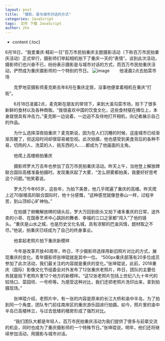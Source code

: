 ```yaml
---
layout: post
title:  "摄影，是与城市对话的方式"
categories: JavaScript
tags:  文件 下载 JavaScript
author: zhx
---
```


* content
{:toc}

6月18日，“我爱重庆·精彩一日”百万市民拍重庆主题摄影活动（下称百万市民拍重庆活动）正式举行，摄影师们举起相机拍下了重庆一天的“表情”。谈到此次活动，摄影师们也兴奋不已，纷纷表示摄影是与城市对话的方式，而百万市民拍重庆活动，俨然成为重庆摄影师的一个特别的节日。
![image](https://github.com/lanhua123/lanhua123.github.io/raw/master/4.jpg)
　　他凌晨2点去拍菜市场

　　克罗地亚摄影师麦克斯去年8月在重庆定居，没事他便拿着相机在重庆“打街”。

　　6月18日凌晨2点，麦克斯在朋友的带领下，来到大溪沟菜市场，拍下了很多新鲜的食材以及各种商贩。“我很喜欢中国的饮食文化，这些食材摆在摊位上，本身就很具有冲击力。”麦克斯一边说着，一边迫不及待地打开相机，向记者展示自己的作品。

　　为什么选择深夜拍重庆？麦克斯说，因为在人们沉睡的时候，这座城市已经渐渐苏醒了，但这段时间却很容易被忽视。此次拍摄，他也感受到美食背后的各种不易，切肉的人、洗菜的人、挑东西的人……都成为了他画面的主角。

　　他爬上高楼俯拍重庆

　　摄影师罗大万去年也参加了百万市民拍重庆活动。昨天上午，当他登上解放碑联合国际高楼准备拍摄时。发现重庆起了大雾，“怎么把雾都拍美，我要好好思考这个问题。”他笑着说。

　　罗大万今年65岁，这些年，为拍下美景，他几乎爬遍了重庆的高楼。昨天爬上近70层楼高的联合国际时，他十分感慨，“这种感觉就像登泰山一样，过程辛苦，到山顶却心旷神怡。”

　　在拍摄了俯瞰解放碑的镜头后，罗大万回到街头又拍下诸多重庆的日常，送外卖的小哥、在国泰艺术中心跳跃的舞者、幸福的三口之家都“闯入”了他的镜头。“重庆是山水之城，也是历史文化名城，具有浓郁的巴渝风情，题材取之不尽。”他说，拍重庆已经成为了自己的终身事业。

　　他拿起老照片拍下重庆新模样

　　今年是改革开放40周年，昨日，不少摄影师选择用新旧照片对比的方式，展现重庆的变化。青年摄影师张坤琨就是其中一位。
  “500px重庆部落有20多位成员参加了此次活动，我们最关注的内容就是重庆的变化。”张坤琨说，此前，2018重庆（国际）影像文化节组委会对外发布了12张重庆老照片，昨日，团队的主要任务就是拍下老照片里12个地方的新模样。“这12张老照片包括上世纪八九十年代的较场口、菜园坝、一号桥等。为感受这种对比，我们还把老照片洗印出来，拿到拍摄现场。”

　　张坤琨介绍，老照片中，有一张的内容是原来的长江大桥和渝中半岛，为了拍到同一个角度，团队专门前往南岸区的重庆游乐园进行拍摄。如今，照片里的渝中半岛已高楼林立，与过去低矮的楼房形成了强烈对比。

　　“我们团队大都是年轻人，百万市民拍重庆活动为我们提供了很多与前辈交流的机会，同时也成为了重庆摄影师的一个特殊节日。”张坤琨说，明年，他们还将继续参加活动，用摄影与城市对话。
